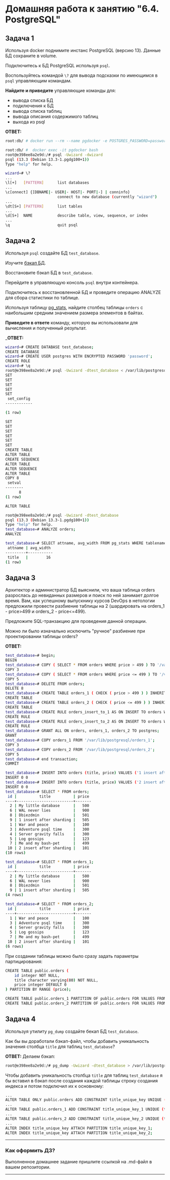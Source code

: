 # Домашняя работа к занятию "6.4. PostgreSQL"

## Задача 1

Используя docker поднимите инстанс PostgreSQL (версию 13). Данные БД сохраните в volume.

Подключитесь к БД PostgreSQL используя `psql`.

Воспользуйтесь командой `\?` для вывода подсказки по имеющимся в `psql` управляющим командам.

**Найдите и приведите** управляющие команды для:

- вывода списка БД
- подключения к БД
- вывода списка таблиц
- вывода описания содержимого таблиц
- выхода из psql  

__ОТВЕТ:__  

```bash
root:db/ # docker run --rm --name pgdocker -e POSTGRES_PASSWORD=password -e POSTGRES_USER=wizard -e POSTGRES_DB=wizard -d -p 5432:5432 -v /var/db/postgresql:/var/lib/postgresql/data -v /var/db/postgresql_backup:/var/lib/postgresql/backup postgres:13

root:db/ #  docker exec -it pgdocker bash
root@e398ee8a2e9d:/# psql -Uwizard -dwizard
psql (13.3 (Debian 13.3-1.pgdg100+1))
Type "help" for help.

wizard=# \?
...
\l[+]   [PATTERN]      list databases
...
\c[onnect] {[DBNAME|- USER|- HOST|- PORT|-] | conninfo} 
                       connect to new database (currently "wizard")
...
\dt[S+] [PATTERN]      list tables
...
\d[S+]  NAME           describe table, view, sequence, or index
...
\q                     quit psql
```

## Задача 2

Используя `psql` создайте БД `test_database`.

Изучите [бэкап БД](https://github.com/netology-code/virt-homeworks/tree/master/06-db-04-postgresql/test_data).

Восстановите бэкап БД в `test_database`.

Перейдите в управляющую консоль `psql` внутри контейнера.

Подключитесь к восстановленной БД и проведите операцию ANALYZE для сбора статистики по таблице.

Используя таблицу [pg_stats](https://postgrespro.ru/docs/postgresql/12/view-pg-stats), найдите столбец таблицы `orders`
с наибольшим средним значением размера элементов в байтах.

**Приведите в ответе** команду, которую вы использовали для вычисления и полученный результат.  

___ОТВЕТ:__  

```bash
wizard=# CREATE DATABASE test_database;
CREATE DATABASE
wizard=# CREATE USER postgres WITH ENCRYPTED PASSWORD 'password';
CREATE ROLE
wizard=# \q
root@e398ee8a2e9d:/# psql -Uwizard -dtest_database < /var/lib/postgresql/backup/test_dump.sql
SET
SET
SET
SET
SET
 set_config
------------

(1 row)

SET
SET
SET
SET
SET
SET
CREATE TABLE
ALTER TABLE
CREATE SEQUENCE
ALTER TABLE
ALTER SEQUENCE
ALTER TABLE
COPY 8
 setval
--------
      8
(1 row)

ALTER TABLE

root@e398ee8a2e9d:/# psql -Uwizard -dtest_database
psql (13.3 (Debian 13.3-1.pgdg100+1))
Type "help" for help.
test_database=# ANALYZE orders;
ANALYZE

test_database=# SELECT attname, avg_width FROM pg_stats WHERE tablename = 'orders' AND avg_width = (SELECT MAX(avg_width) FROM pg_stats WHERE tablename = 'orders');
 attname | avg_width
---------+-----------
 title   |        16
(1 row)
```

## Задача 3

Архитектор и администратор БД выяснили, что ваша таблица orders разрослась до невиданных размеров и
поиск по ней занимает долгое время. Вам, как успешному выпускнику курсов DevOps в нетологии предложили
провести разбиение таблицы на 2 (шардировать на orders_1 - price>499 и orders_2 - price<=499).

Предложите SQL-транзакцию для проведения данной операции.

Можно ли было изначально исключить "ручное" разбиение при проектировании таблицы orders?  

__ОТВЕТ:__  

```bash
test_database=# begin;
BEGIN
test_database=# COPY ( SELECT * FROM orders WHERE price > 499 ) TO '/var/lib/postgresql/orders_1';
COPY 3
test_database=# COPY ( SELECT * FROM orders WHERE price <= 499 ) TO '/var/lib/postgresql/orders_2';
COPY 5
test_database=# DELETE FROM orders;
DELETE 8
test_database=# CREATE TABLE orders_1 ( CHECK ( price > 499 ) ) INHERITS ( orders );
CREATE TABLE
test_database=# CREATE TABLE orders_2 ( CHECK ( price <= 499 ) ) INHERITS ( orders );
CREATE TABLE
test_database=# CREATE RULE orders_insert_to_1 AS ON INSERT TO orders WHERE (price > 499) DO INSTEAD INSERT INTO orders_1 VALUES (NEW.*);
CREATE RULE
test_database=# CREATE RULE orders_insert_to_2 AS ON INSERT TO orders WHERE (price <= 499) DO INSTEAD INSERT INTO orders_2 VALUES (NEW.*);
CREATE RULE
test_database=# GRANT ALL ON orders, orders_1, orders_2 TO postgres;
GRANT
test_database=# COPY orders_1 FROM '/var/lib/postgresql/orders_1';
COPY 3
test_database=# COPY orders_2 FROM '/var/lib/postgresql/orders_2';
COPY 5
test_database=# end transaction; 
COMMIT

test_database=# INSERT INTO orders (title, price) VALUES ('1 insert after sharding', 505);
INSERT 0 0
test_database=# INSERT INTO orders (title, price) VALUES ('2 insert after sharding', 101);
INSERT 0 0
test_database=# SELECT * FROM orders;
 id |          title          | price
----+-------------------------+-------
  2 | My little database      |   500
  6 | WAL never lies          |   900
  8 | Dbiezdmin               |   501
  9 | 1 insert after sharding |   505
  1 | War and peace           |   100
  3 | Adventure psql time     |   300
  4 | Server gravity falls    |   300
  5 | Log gossips             |   123
  7 | Me and my bash-pet      |   499
 10 | 2 insert after sharding |   101
(10 rows)

test_database=# SELECT * FROM orders_1;
 id |          title          | price
----+-------------------------+-------
  2 | My little database      |   500
  6 | WAL never lies          |   900
  8 | Dbiezdmin               |   501
  9 | 1 insert after sharding |   505
(4 rows)

test_database=# SELECT * FROM orders_2;
 id |          title          | price
----+-------------------------+-------
  1 | War and peace           |   100
  3 | Adventure psql time     |   300
  4 | Server gravity falls    |   300
  5 | Log gossips             |   123
  7 | Me and my bash-pet      |   499
 10 | 2 insert after sharding |   101
(6 rows)
```

При создании таблицы можно было сразу задать параметры партицирования:

```bash
CREATE TABLE public.orders (
    id integer NOT NULL,
    title character varying(80) NOT NULL,
    price integer DEFAULT 0
) PARTITION BY RANGE (price);

CREATE TABLE public.orders_1 PARTITION OF public.orders FOR VALUES FROM (500) TO (MAXVALUE);
CREATE TABLE public.orders_2 PARTITION OF public.orders FOR VALUES FROM (MINVALUE) TO (500);
```

## Задача 4

Используя утилиту `pg_dump` создайте бекап БД `test_database`.

Как бы вы доработали бэкап-файл, чтобы добавить уникальность значения столбца `title` для таблиц `test_database`?  

__ОТВЕТ:__  Делаем бэкап:

```bash
root@e398ee8a2e9d:/# pg_dump -Uwizard -dtest_database > /var/lib/postgresql/backup/test_database_backup.sql
```  

Чтобы добавить уникальность столбца `title` для таблиц `test_database` я бы вставил в бэкап после создания каждой таблицы строку создания индекса и потом подключил их к основному:

```bash
...
ALTER TABLE ONLY public.orders ADD CONSTRAINT title_unique_key UNIQUE (title);
...
ALTER TABLE public.orders_1 ADD CONSTRAINT title_unique_key_1 UNIQUE (title);
...
ALTER TABLE public.orders_2 ADD CONSTRAINT title_unique_key_2 UNIQUE (title);
...
ALTER INDEX title_unique_key ATTACH PARTITION title_unique_key_1;
ALTER INDEX title_unique_key ATTACH PARTITION title_unique_key_2;
```

---

### Как оформить ДЗ?

Выполненное домашнее задание пришлите ссылкой на .md-файл в вашем репозитории.

---
